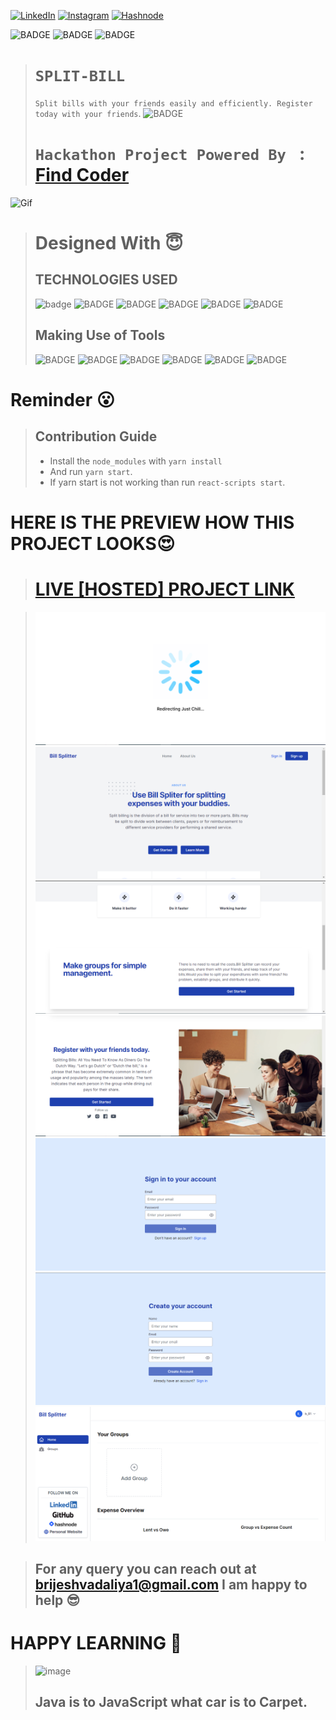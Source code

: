 

<!-- Social Links -->

[![LinkedIn][linkedin-shield]][linkedin-url]
[![Instagram][instagram-shield]][instagram-url]
[![Hashnode][hashnode-shield]][hashnode-url]

![BADGE](https://img.shields.io/badge/HACKATHON-PROJECT-lightgrey)
![BADGE](https://img.shields.io/badge/LCO--INEURON-HITESH%20CHOUDHARY-lightgrey)
![BADGE](https://img.shields.io/badge/INEURON-FULL--STACK--JAVASCRIPT--WEBDEVELOPMENT-lightgrey)

># `SPLIT-BILL`
>`Split bills with your friends easily and efficiently. Register today with your friends`.
>![BADGE](https://img.shields.io/badge/MADE%20WITH%20FUN%20BY-BRIJESH%20VADALIA-blue)
># `Hackathon Project Powered By ` : [Find Coder](https://www.findcoder.io/ "Find Coder")

![Gif](https://cdn.dribbble.com/users/376111/screenshots/6186726/hackathon2midloop2.gif)




># Designed With 😇
>## TECHNOLOGIES USED 
>![badge](https://img.shields.io/badge/HTML5-HTML5-orange)
![BADGE](https://img.shields.io/badge/CSS3-CSS3-blue)
![BADGE](https://img.shields.io/badge/REACT-JS-yellow)
![BADGE](https://img.shields.io/badge/NODE-JS-yellow)
![BADGE](https://img.shields.io/badge/TYPE-SCRIPT-blue)
![BADGE](https://img.shields.io/badge/MONGO-DB-green)
>## Making Use of Tools
>![BADGE](https://img.shields.io/badge/GOOGLE-CHROME-blue)
>![BADGE](https://img.shields.io/badge/GIT-HUB-lightgrey)
>![BADGE](https://img.shields.io/badge/VS-CODE-blue)
>![BADGE](https://img.shields.io/badge/GIT-GIT-orange)
>![BADGE](https://img.shields.io/badge/VERCEL-VERCEL-blue)
>![BADGE](https://img.shields.io/badge/TAILWIND-CSS-blue)

# Reminder 😮

>## Contribution Guide
>- Install the `node_modules` with `yarn install`
>- And run `yarn start`.
>- If yarn start is not working than run `react-scripts start`.



# HERE IS THE PREVIEW HOW THIS PROJECT LOOKS😍
># [LIVE [HOSTED] PROJECT LINK](https://bill-splitter-hackathon-project-brijesh8128.vercel.app/ "Bill--Splitter--Hackathon--Project--Vercel")

>![Screenshot](./screenshots/screenshot-1.png)
>![Screenshot](./screenshots/screenshot-2.png)
>![Screenshot](./screenshots/screenshot-3.png)
>![Screenshot](./screenshots/screenshot-4.png)
>![Screenshot](./screenshots/screenshot-5.png)
>![Screenshot](./screenshots/screenshot-6.png)
>![Screenshot](./screenshots/screenshot-7.png)





>## For any query you can reach out at brijeshvadaliya1@gmail.com I am happy to help 😎

# HAPPY LEARNING 🤩
>![image](https://raw.githubusercontent.com/ikeyurp/ikeyurp/master/src/Comp-Man.gif)
>## Java is to JavaScript what car is to Carpet.












<!-- Linkedin -->

[linkedin-shield]: https://img.shields.io/badge/-LinkedIn-black.svg?style=for-the-badge&logo=linkedin&colorB=0B5FBB
[linkedin-url]: https://www.linkedin.com/in/brijesh-vadaliya-16b3a2202/

<!-- Instagram -->

[instagram-shield]: https://img.shields.io/badge/Instagram-%23E4405F.svg?style=for-the-badge&logo=Instagram&logoColor=white
[instagram-url]: https://www.instagram.com/brijesh_vadaliya_8128/


<!-- Hashnode -->

[hashnode-shield]: https://img.shields.io/badge/Hashnode-2962FF?style=for-the-badge&logo=hashnode&logoColor=white
[hashnode-url]: https://brijeshvadaliya8128.hashnode.dev/




<!-- Project screenshot -->

[product-screenshot]: /readme_assets/project01.jpg
[project-url]: https://trending25.netlify.app/


